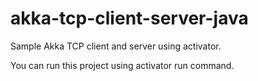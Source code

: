 akka-tcp-client-server-java
========================

Sample Akka TCP client and server using activator.

You can run this project using activator run command.
